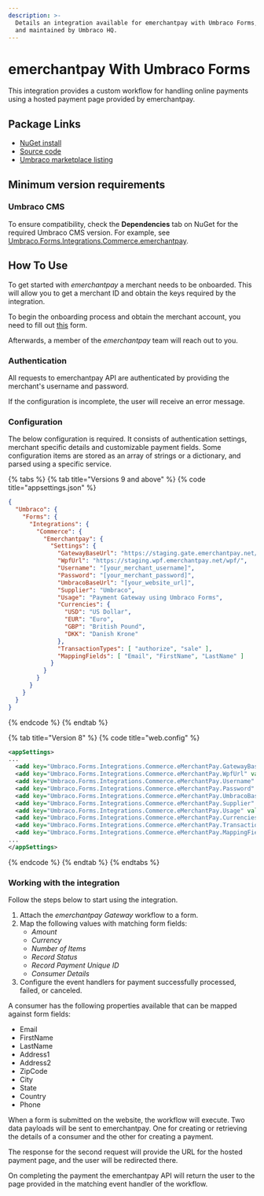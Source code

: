 ```yaml
---
description: >-
  Details an integration available for emerchantpay with Umbraco Forms, built
  and maintained by Umbraco HQ.
---
```


# emerchantpay With Umbraco Forms

This integration provides a custom workflow for handling online payments using a hosted payment page provided by emerchantpay.

## Package Links

* [NuGet install](https://www.nuget.org/packages/Umbraco.Forms.Integrations.Commerce.emerchantpay)
* [Source code](https://github.com/umbraco/Umbraco.Forms.Integrations/tree/main-v10/src/Umbraco.Forms.Integrations.Commerce.EMerchantPay)
* [Umbraco marketplace listing](https://marketplace.umbraco.com/package/umbraco.forms.integrations.commerce.emerchantpay)

## Minimum version requirements

### Umbraco CMS

To ensure compatibility, check the **Dependencies** tab on NuGet for the required Umbraco CMS version. For example, see [Umbraco.Forms.Integrations.Commerce.emerchantpay](https://www.nuget.org/packages/Umbraco.Forms.Integrations.Commerce.emerchantpay#dependencies-body-tab).

## How To Use

To get started with _emerchantpay_ a merchant needs to be onboarded. This will allow you to get a merchant ID and obtain the keys required by the integration.

To begin the onboarding process and obtain the merchant account, you need to fill out [this](https://www.emerchantpay.com/contact-us/?utm_source__c=umbraco_referral&utm_medium__c=technical_blog&utm_campaign__c=Umbraco) form.

Afterwards, a member of the _emerchantpay_ team will reach out to you.

### Authentication

All requests to emerchantpay API are authenticated by providing the merchant's username and password.

If the configuration is incomplete, the user will receive an error message.

### Configuration

The below configuration is required. It consists of authentication settings, merchant specific details and customizable payment fields. Some configuration items are stored as an array of strings or a dictionary, and parsed using a specific service.

{% tabs %}
{% tab title="Versions 9 and above" %}
{% code title="appsettings.json" %}
```json
{
  "Umbraco": {
    "Forms": {
      "Integrations": {
        "Commerce": {
          "Emerchantpay": {
            "Settings": {
              "GatewayBaseUrl": "https://staging.gate.emerchantpay.net/",
              "WpfUrl": "https://staging.wpf.emerchantpay.net/wpf/",
              "Username": "[your_merchant_username]",
              "Password": "[your_merchant_password]",
              "UmbracoBaseUrl": "[your_website_url]",
              "Supplier": "Umbraco",
              "Usage": "Payment Gateway using Umbraco Forms",
              "Currencies": {
                "USD": "US Dollar",
                "EUR": "Euro",
                "GBP": "British Pound",
                "DKK": "Danish Krone"
              },
              "TransactionTypes": [ "authorize", "sale" ],
              "MappingFields": [ "Email", "FirstName", "LastName" ]
            }
          }
        }
      }
    }
  }
}
```
{% endcode %}
{% endtab %}

{% tab title="Version 8" %}
{% code title="web.config" %}
```xml
<appSettings>
...
  <add key="Umbraco.Forms.Integrations.Commerce.eMerchantPay.GatewayBaseurl" value="https://staging.gate.emerchantpay.net/"/>
  <add key="Umbraco.Forms.Integrations.Commerce.eMerchantPay.WpfUrl" value="https://staging.wpf.emerchantpay.net/wpf"/>
  <add key="Umbraco.Forms.Integrations.Commerce.eMerchantPay.Username" value="[your_merchant_username]"/>
  <add key="Umbraco.Forms.Integrations.Commerce.eMerchantPay.Password" value="[your_merchant_password]"/>
  <add key="Umbraco.Forms.Integrations.Commerce.eMerchantPay.UmbracoBaseUrl" value="[your_website_url]"/>
  <add key="Umbraco.Forms.Integrations.Commerce.eMerchantPay.Supplier" value="Umbraco"/>
  <add key="Umbraco.Forms.Integrations.Commerce.eMerchantPay.Usage" value="Payment Gateway using Umbraco Forms"/>
  <add key="Umbraco.Forms.Integrations.Commerce.eMerchantPay.Currencies" value="USD,US Dollar;EUR,Euro;GBP,British Pound;DKK,Danish Krone"/>
  <add key="Umbraco.Forms.Integrations.Commerce.eMerchantPay.TransactionTypes" value="authorize;sale"/>
  <add key="Umbraco.Forms.Integrations.Commerce.eMerchantPay.MappingFields" value="Email;FirstName;LastName"/>
...
</appSettings>
```
{% endcode %}
{% endtab %}
{% endtabs %}

### Working with the integration

Follow the steps below to start using the integration.

1. Attach the _emerchantpay Gateway_ workflow to a form.
2. Map the following values with matching form fields:
   * _Amount_&#x20;
   * _Currency_
   * _Number of Items_
   * _Record Status_
   * _Record Payment Unique ID_
   * _Consumer Details_
3. Configure the event handlers for payment successfully processed, failed, or canceled.

A consumer has the following properties available that can be mapped against form fields:

* Email
* FirstName
* LastName
* Address1
* Address2
* ZipCode
* City
* State
* Country
* Phone

When a form is submitted on the website, the workflow will execute. Two data payloads will be sent to emerchantpay. One for creating or retrieving the details of a consumer and the other for creating a payment.

The response for the second request will provide the URL for the hosted payment page, and the user will be redirected there.

On completing the payment the emerchantpay API will return the user to the page provided in the matching event handler of the workflow.
